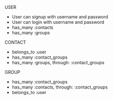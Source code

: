 USER
- User can signup with username and password
- User can login with username and password
- has_many :contacts
- has_many :groups

CONTACT
- belongs_to :user
- has_many :contact_groups
- has_many :groups, through: :contact_groups

GROUP
- has_many :contact_groups
- has_many :contacts, through: :contact_groups
- belongs_to :user